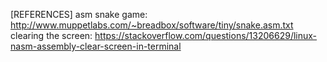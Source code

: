 
[REFERENCES]
asm snake game: http://www.muppetlabs.com/~breadbox/software/tiny/snake.asm.txt
clearing the screen: https://stackoverflow.com/questions/13206629/linux-nasm-assembly-clear-screen-in-terminal